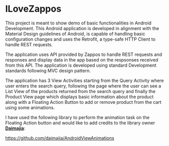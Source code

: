 # ILoveZappos

This project is meant to show demo of basic functionalities in Android Development. This Android application is developed in alignment with the Material Design guidelines of Android, is capable of handling basic configuration changes and uses the Retrofit, a type-safe HTTP Client to handle REST requests.

The application uses API provided by Zappos to handle REST requests and responses and display data in the app based on the respsonses received from this API. The application is developed using standard Development standards following MVC design pattern.

The application has 3 View Activities starting from the Query Activity where user enters the search query, following the page where the user can see a List View of the products returned from the search query and finally the Product View page which displays basic information about the product along with a Floating Action Button to add or remove product from the cart using some animations.

I have used the following library to perform the animation task on the Floating Action button and would like to add credits to the library owner <b><u>Daimajia</u></b>:

https://github.com/daimajia/AndroidViewAnimations

